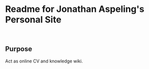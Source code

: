 # Readme for Jonathan Aspeling's Personal Site

<p>&nbsp;</p>

## Purpose
Act as online CV and knowledge wiki.
